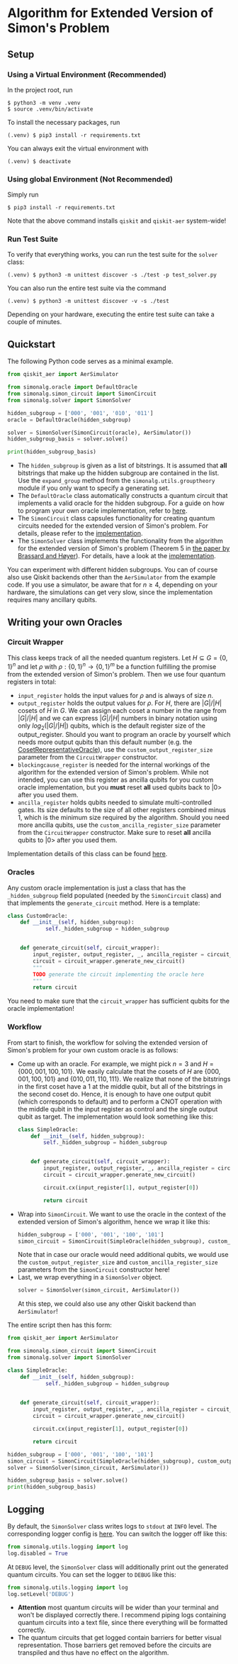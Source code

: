 # Algorithm for Extended Version of Simon's Problem

## Setup

### Using a Virtual Environment (Recommended)

In the project root, run
```
$ python3 -m venv .venv
$ source .venv/bin/activate
```
To install the necessary packages, run
```
(.venv) $ pip3 install -r requirements.txt
```
You can always exit the virtual environment with 
```
(.venv) $ deactivate
```

### Using global Environment (Not Recommended)

Simply run
```
$ pip3 install -r requirements.txt
```
Note that the above command installs `qiskit` and `qiskit-aer` system-wide!


### Run Test Suite

To verify that everything works, you can run the test suite for the `solver` class:
```
(.venv) $ python3 -m unittest discover -s ./test -p test_solver.py
```
You can also run the entire test suite via the command
```
(.venv) $ python3 -m unittest discover -v -s ./test
```
Depending on your hardware, executing the entire test suite can take a couple of minutes.


## Quickstart

The following Python code serves as a minimal example.

```python
from qiskit_aer import AerSimulator

from simonalg.oracle import DefaultOracle
from simonalg.simon_circuit import SimonCircuit
from simonalg.solver import SimonSolver

hidden_subgroup = ['000', '001', '010', '011']
oracle = DefaultOracle(hidden_subgroup)

solver = SimonSolver(SimonCircuit(oracle), AerSimulator())
hidden_subgroup_basis = solver.solve()

print(hidden_subgroup_basis)
```
* The `hidden_subgroup` is given as a list of bitstrings. It is assumed that **all** bitstrings that make up the hidden subgroup are contained in the list. Use the `expand_group` method from the `simonalg.utils.grouptheory` module if you only want to specify a generating set.
* The `DefaultOracle` class automatically constructs a quantum circuit that implements a valid oracle for the hidden subgroup. For a guide on how to program your own oracle implementation, refer to [here](#oracles).
* The `SimonCircuit` class capsules functionality for creating quantum circuits needed for the extended version of Simon's problem. For details, please refer to the [implementation](./simonalg/simon_circuit.py).
* The `SimonSolver` class implements the functionality from the algorithm for the extended version of Simon's problem (Theorem 5 in [the paper by Brassard and Høyer](https://ieeexplore.ieee.org/abstract/document/595153)). For details, have a look at the [implementation](./simonalg/solver.py).

You can experiment with different hidden subgroups. You can of course also use Qiskit backends other than the `AerSimulator` from the example code. If you use a simulator, be aware that for $n \geq 4$, depending on your hardware, the simulations can get very slow, since the implementation requires many ancillary qubits.


## Writing your own Oracles


### Circuit Wrapper

This class keeps track of all the needed quantum registers. Let $H \subseteq G = \{0,1\}^n$ and let $\rho$ with $\rho : \{0,1\}^n \rightarrow \{0,1\}^m$ be a function fulfilling the promise from the extended version of Simon's problem. Then we use four quantum registers in total:
* `input_register` holds the input values for $\rho$ and is always of size $n$.
* `output_register` holds the output values for $\rho$. For $H$, there are $|G| / |H|$ cosets of $H$ in $G$. We can assign each coset a number in the range from $|G| / |H|$ and we can express $|G| / |H|$ numbers in binary notation using only $log_2(|G|/|H|)$ qubits, which is the default register size of the output_register. Should you want to program an oracle by yourself which needs more output qubits than this default number (e.g. the [CosetRepresentativeOracle](./simonalg/oracle.py)), use the `custom_output_register_size` parameter from the `CircuitWrapper` constructor.
* `blockingcause_register` is needed for the internal workings of the algorithm for the extended version of Simon's problem. While not intended, you can use this register as ancilla qubits for you custom oracle implementation, but you **must** reset **all** used qubits back to |0> after you used them.
* `ancilla_register` holds qubits needed to simulate multi-controlled gates. Its size defaults to the size of all other registers combined minus 1, which is the minimum size required by the algorithm. Should you need more ancilla qubits, use the `custom_ancilla_register_size` parameter from the `CircuitWrapper` constructor. Make sure to reset **all** ancilla qubits to |0> after you used them.

Implementation details of this class can be found [here](./simonalg/utils/circuit.py).


### Oracles

Any custom oracle implementation is just a class that has the `_hidden_subgroup` field populated (needed by the `SimonCircuit` class) and that implements the `generate_circuit` method. Here is a template:
```python
class CustomOracle:
    def __init__(self, hidden_subgroup):
            self._hidden_subgroup = hidden_subgroup


    def generate_circuit(self, circuit_wrapper):
        input_register, output_register, _, ancilla_register = circuit_wrapper.get_registers()
        circuit = circuit_wrapper.generate_new_circuit()
        """
        TODO generate the circuit implementing the oracle here
        """
        return circuit
```
You need to make sure that the `circuit_wrapper` has sufficient qubits for the oracle implementation!


### Workflow

From start to finish, the workflow for solving the extended version of Simon's problem for your own custom oracle is as follows:

* Come up with an oracle. For example, we might pick $n = 3$ and $H = \{000, 001, 100, 101\}$. We easily calculate that the cosets of $H$ are $\{000, 001, 100, 101\}$ and $\{010, 011, 110, 111\}$. We realize that none of the bitstrings in the first coset have a $1$ at the middle qubit, but all of the bitstrings in the second coset do. Hence, it is enough to have one output qubit (which corresponds to default) and to perform a CNOT operation with the middle qubit in the input register as control and the single output qubit as target. The implementation would look something like this:
    ```python
    class SimpleOracle:
        def __init__(self, hidden_subgroup):
            self._hidden_subgroup = hidden_subgroup


        def generate_circuit(self, circuit_wrapper):
            input_register, output_register, _, ancilla_register = circuit_wrapper.get_registers()
            circuit = circuit_wrapper.generate_new_circuit()

            circuit.cx(input_register[1], output_register[0])

            return circuit
    ```
* Wrap into `SimonCircuit`. We want to use the oracle in the context of the extended version of Simon's algorithm, hence we wrap it like this:
    ```python
    hidden_subgroup = ['000', '001', '100', '101']
    simon_circuit = SimonCircuit(SimpleOracle(hidden_subgroup), custom_output_register_size=None, custom_ancilla_register_size=None)
    ```
  Note that in case our oracle would need additional qubits, we would use the `custom_output_register_size` and `custom_ancilla_register_size` parameters from the `SimonCircuit` constructor here!
* Last, we wrap everything in a `SimonSolver` object.
    ```python
    solver = SimonSolver(simon_circuit, AerSimulator())
    ```
    At this step, we could also use any other Qiskit backend than `AerSimulator`!

The entire script then has this form:
```python
from qiskit_aer import AerSimulator

from simonalg.simon_circuit import SimonCircuit
from simonalg.solver import SimonSolver

class SimpleOracle:
    def __init__(self, hidden_subgroup):
            self._hidden_subgroup = hidden_subgroup

            
    def generate_circuit(self, circuit_wrapper):
        input_register, output_register, _, ancilla_register = circuit_wrapper.get_registers()
        circuit = circuit_wrapper.generate_new_circuit()

        circuit.cx(input_register[1], output_register[0])

        return circuit

hidden_subgroup = ['000', '001', '100', '101']
simon_circuit = SimonCircuit(SimpleOracle(hidden_subgroup), custom_output_register_size=None, custom_ancilla_register_size=None)
solver = SimonSolver(simon_circuit, AerSimulator())

hidden_subgroup_basis = solver.solve()
print(hidden_subgroup_basis)
```

## Logging

By default, the `SimonSolver` class writes logs to `stdout` at `INFO` level. The corresponding logger config is [here](./simonalg/utils/logging.py). You can switch the logger off like this:
```python
from simonalg.utils.logging import log
log.disabled = True
```
At `DEBUG` level, the `SimonSolver` class will additionally print out the generated quantum circuits. You can set the logger to `DEBUG` like this:
```python
from simonalg.utils.logging import log
log.setLevel('DEBUG')
```
* **Attention** most quantum circuits will be wider than your terminal and won't be displayed correctly there. I recommend piping logs containing quantum circuits into a text file, since
  there everything will be formatted correctly.
* The quantum circuits that get logged contain barriers for better visual representation. Those barriers get removed before the circuits are transpiled and thus have no effect on the algorithm.
